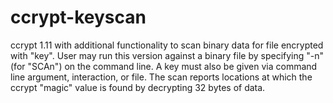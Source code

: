 # ccrypt-keyscan
ccrypt 1.11 with additional functionality to scan binary data for file encrypted with "key".  User may run this version against a binary file by specifying "-n"  (for "SCAn") on the command line.  A key must also be given via command line argument, interaction, or file.  The scan reports locations at which the ccrypt "magic" value is found by decrypting 32 bytes of data.  
